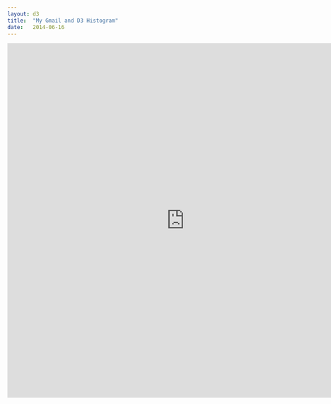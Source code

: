 ```yaml
---
layout: d3
title:  "My Gmail and D3 Histogram"
date:   2014-06-16
---
```

<div class="container">
  <iframe src="http://kencrocken.github.io/data/d3_histo.html" width="800" height="800" frameborder="0" scrolling="no"></iframe>
</div>

